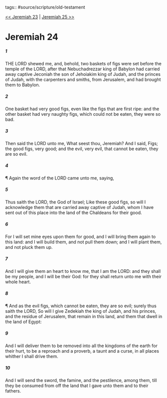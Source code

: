 tags:: #source/scripture/old-testament

[<< Jeremiah 23](/Old_Testament/24_Jeremiah/Jeremiah_23.md) | [Jeremiah 25 >>](/Old_Testament/24_Jeremiah/Jeremiah_25.md)

# Jeremiah 24

##### 1

THE LORD shewed me, and, behold, two baskets of figs were set before the temple of the LORD, after that Nebuchadrezzar king of Babylon had carried away captive Jeconiah the son of Jehoiakim king of Judah, and the princes of Judah, with the carpenters and smiths, from Jerusalem, and had brought them to Babylon.

##### 2

One basket had very good figs, even like the figs that are first ripe: and the other basket had very naughty figs, which could not be eaten, they were so bad.

##### 3

Then said the LORD unto me, What seest thou, Jeremiah? And I said, Figs; the good figs, very good; and the evil, very evil, that cannot be eaten, they are so evil.

##### 4

¶ Again the word of the LORD came unto me, saying,

##### 5

Thus saith the LORD, the God of Israel; Like these good figs, so will I acknowledge them that are carried away captive of Judah, whom I have sent out of this place into the land of the Chaldeans for their good.

##### 6

For I will set mine eyes upon them for good, and I will bring them again to this land: and I will build them, and not pull them down; and I will plant them, and not pluck them up.

##### 7

And I will give them an heart to know me, that I am the LORD: and they shall be my people, and I will be their God: for they shall return unto me with their whole heart.

##### 8

¶ And as the evil figs, which cannot be eaten, they are so evil; surely thus saith the LORD, So will I give Zedekiah the king of Judah, and his princes, and the residue of Jerusalem, that remain in this land, and them that dwell in the land of Egypt:

##### 9

And I will deliver them to be removed into all the kingdoms of the earth for their hurt, to be a reproach and a proverb, a taunt and a curse, in all places whither I shall drive them.

##### 10

And I will send the sword, the famine, and the pestilence, among them, till they be consumed from off the land that I gave unto them and to their fathers.
